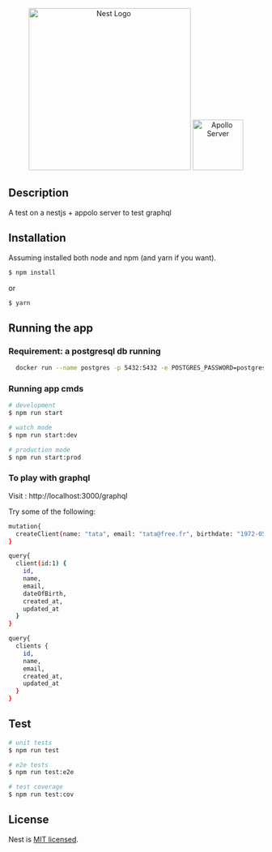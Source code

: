 <p align="center">
  <a href="http://nestjs.com/" target="blank"><img src="https://nestjs.com/img/logo_text.svg" width="320" alt="Nest Logo" /></a>
  <a href="https://github.com/apollographql/apollo-server" target="blank"><img src="https://user-images.githubusercontent.com/841294/53402609-b97a2180-39ba-11e9-8100-812bab86357c.png" height="100" alt="Apollo Server" style="max-width:100%;"></a>
</p>

## Description

A test on a nestjs + appolo server to test graphql

## Installation

Assuming installed both node and npm (and yarn if you want).

```bash
$ npm install
```
or
```bash
$ yarn
```

## Running the app

### Requirement: a postgresql db running
```bash
  docker run --name postgres -p 5432:5432 -e POSTGRES_PASSWORD=postgres -d postgres 
```

### Running app cmds
```bash
# development
$ npm run start

# watch mode
$ npm run start:dev

# production mode
$ npm run start:prod
```

### To play with graphql

Visit : http://localhost:3000/graphql

Try some of the following: 
```bash
mutation{
  createClient(name: "tata", email: "tata@free.fr", birthdate: "1972-05-04T06:18:00Z") {id}
}
```

```bash
query{
  client(id:1) {
    id,
    name,
    email,
    dateOfBirth,
    created_at,
    updated_at
  }
}
```

```bash
query{
  clients {
    id,
    name,
    email,
    created_at,
    updated_at
  }
}
```

## Test

```bash
# unit tests
$ npm run test

# e2e tests
$ npm run test:e2e

# test coverage
$ npm run test:cov
```

## License

Nest is [MIT licensed](LICENSE).

